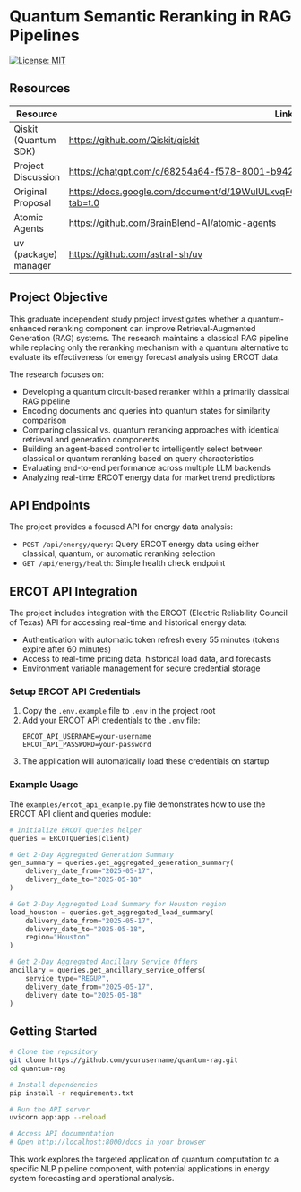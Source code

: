 # Quantum Semantic Reranking in RAG Pipelines

[![License: MIT](https://img.shields.io/badge/License-MIT-yellow.svg)](https://opensource.org/licenses/MIT)

## Resources

| Resource | Link |
|----------|------|
| Qiskit (Quantum SDK) | https://github.com/Qiskit/qiskit |
| Project Discussion | https://chatgpt.com/c/68254a64-f578-8001-b942-33e437225165 |
| Original Proposal | https://docs.google.com/document/d/19WuIULxvqFG6xaQ2Sa7sYMlx8o4hZBwX4khceGAqRag/edit?tab=t.0 |
| Atomic Agents | https://github.com/BrainBlend-AI/atomic-agents |
| uv (package) manager | https://github.com/astral-sh/uv |

## Project Objective

This graduate independent study project investigates whether a quantum-enhanced reranking component can improve Retrieval-Augmented Generation (RAG) systems. The research maintains a classical RAG pipeline while replacing only the reranking mechanism with a quantum alternative to evaluate its effectiveness for energy forecast analysis using ERCOT data.

The research focuses on:
- Developing a quantum circuit-based reranker within a primarily classical RAG pipeline
- Encoding documents and queries into quantum states for similarity comparison
- Comparing classical vs. quantum reranking approaches with identical retrieval and generation components
- Building an agent-based controller to intelligently select between classical or quantum reranking based on query characteristics
- Evaluating end-to-end performance across multiple LLM backends
- Analyzing real-time ERCOT energy data for market trend predictions

## API Endpoints

The project provides a focused API for energy data analysis:

- `POST /api/energy/query`: Query ERCOT energy data using either classical, quantum, or automatic reranking selection
- `GET /api/energy/health`: Simple health check endpoint

## ERCOT API Integration

The project includes integration with the ERCOT (Electric Reliability Council of Texas) API for accessing real-time and historical energy data:

- Authentication with automatic token refresh every 55 minutes (tokens expire after 60 minutes)
- Access to real-time pricing data, historical load data, and forecasts
- Environment variable management for secure credential storage

### Setup ERCOT API Credentials

1. Copy the `.env.example` file to `.env` in the project root
2. Add your ERCOT API credentials to the `.env` file:
   ```
   ERCOT_API_USERNAME=your-username
   ERCOT_API_PASSWORD=your-password
   ```
3. The application will automatically load these credentials on startup

### Example Usage

The `examples/ercot_api_example.py` file demonstrates how to use the ERCOT API client and queries module:

```python
# Initialize ERCOT queries helper
queries = ERCOTQueries(client)

# Get 2-Day Aggregated Generation Summary
gen_summary = queries.get_aggregated_generation_summary(
    delivery_date_from="2025-05-17",
    delivery_date_to="2025-05-18"
)

# Get 2-Day Aggregated Load Summary for Houston region
load_houston = queries.get_aggregated_load_summary(
    delivery_date_from="2025-05-17",
    delivery_date_to="2025-05-18",
    region="Houston"
)

# Get 2-Day Aggregated Ancillary Service Offers
ancillary = queries.get_ancillary_service_offers(
    service_type="REGUP",
    delivery_date_from="2025-05-17",
    delivery_date_to="2025-05-18"
)
```

## Getting Started

```bash
# Clone the repository
git clone https://github.com/yourusername/quantum-rag.git
cd quantum-rag

# Install dependencies
pip install -r requirements.txt

# Run the API server
uvicorn app:app --reload

# Access API documentation
# Open http://localhost:8000/docs in your browser
```

This work explores the targeted application of quantum computation to a specific NLP pipeline component, with potential applications in energy system forecasting and operational analysis.

